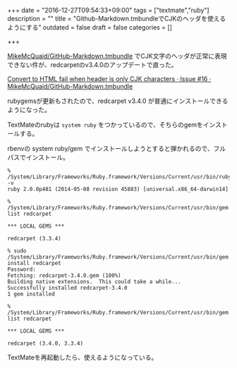 +++
date = "2016-12-27T09:54:33+09:00"
tags = ["textmate","ruby"]
description = ""
title = "Github-Markdown.tmbundleでCJKのヘッダを使えるようにする"
outdated = false
draft = false
categories = []

+++

[MikeMcQuaid/GitHub\-Markdown\.tmbundle](https://github.com/MikeMcQuaid/GitHub-Markdown.tmbundle) でCJK文字のヘッダが正常に表現できない件が、redcarpetのv3.4.0のアップデートで直った。

[Convert to HTML fail when header is only CJK characters · Issue \#16 · MikeMcQuaid/GitHub\-Markdown\.tmbundle](https://github.com/MikeMcQuaid/GitHub-Markdown.tmbundle/issues/16)


rubygemsが更新もされたので、redcarpet v3.4.0 が普通にインストールできるようになった。

TextMateのrubyは `system ruby` をつかっているので、そちらのgemをインストールする。

rbenvの system ruby/gem でインストールしようとすると弾かれるので、フルパスでインストール。

```
% /System/Library/Frameworks/Ruby.framework/Versions/Current/usr/bin/ruby -v
ruby 2.0.0p481 (2014-05-08 revision 45883) [universal.x86_64-darwin14]

% /System/Library/Frameworks/Ruby.framework/Versions/Current/usr/bin/gem list redcarpet

*** LOCAL GEMS ***

redcarpet (3.3.4)

% sudo /System/Library/Frameworks/Ruby.framework/Versions/Current/usr/bin/gem install redcarpet
Password:
Fetching: redcarpet-3.4.0.gem (100%)
Building native extensions.  This could take a while...
Successfully installed redcarpet-3.4.0
1 gem installed

% /System/Library/Frameworks/Ruby.framework/Versions/Current/usr/bin/gem list redcarpet

*** LOCAL GEMS ***

redcarpet (3.4.0, 3.3.4)
```

TextMateを再起動したら、使えるようになっている。
